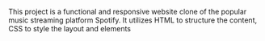 This project is a functional and responsive website clone of the popular music streaming platform Spotify. It utilizes HTML to structure the content, CSS to style the layout and elements

